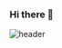 ### Hi there 👋

![header](https://capsule-render.vercel.app/api?type=Waving&color=auto&height=250&section=header&text=Seonggyeong%20GitHub&fontSize=90)

